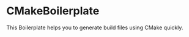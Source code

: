 CMakeBoilerplate
================

This Boilerplate helps you to generate build files using CMake quickly.
